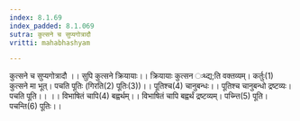 ```yaml
---
index: 8.1.69
index_padded: 8.1.069
sutra: कुत्सने च सुप्यगोत्रादौ
vritti: mahabhashyam

---
```

 कुत्सने च सुप्यगोत्रादौ ।। सुपि कुत्सने क्रियायाः।। क्रियायाः कुत्सन ःथ्द्य;ति वक्तव्यम्। कर्तुः(1) कुत्सने मा भूत्। पचति पूतिः (गिरति(2) पूतिः(3))।। पूतिश्च(4) चानुबन्धः।। पूतिश्च चानुबन्धो द्रष्टव्यः। पचति पूति।। ।। विभाषितं चापि(4) बह्वर्थम्।। विभाषितं चापि बह्वर्थं द्रष्टव्यम्। पच्न्ति(5) पूति। पचन्ति(6) पूतिः।। 